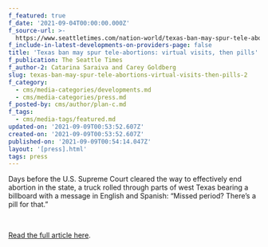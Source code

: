```yaml
---
f_featured: true
f_date: '2021-09-04T00:00:00.000Z'
f_source-url: >-
  https://www.seattletimes.com/nation-world/texas-ban-may-spur-tele-abortions-virtual-visits-then-pills/
f_include-in-latest-developments-on-providers-page: false
title: 'Texas ban may spur tele-abortions: virtual visits, then pills'
f_publication: The Seattle Times
f_author-2: Catarina Saraiva and Carey Goldberg
slug: texas-ban-may-spur-tele-abortions-virtual-visits-then-pills-2
f_category:
  - cms/media-categories/developments.md
  - cms/media-categories/press.md
f_posted-by: cms/author/plan-c.md
f_tags:
  - cms/media-tags/featured.md
updated-on: '2021-09-09T00:53:52.607Z'
created-on: '2021-09-09T00:53:52.607Z'
published-on: '2021-09-09T00:54:14.047Z'
layout: '[press].html'
tags: press
---
```


Days before the U.S. Supreme Court cleared the way to effectively end abortion in the state, a truck rolled through parts of west Texas bearing a billboard with a message in English and Spanish: “Missed period? There’s a pill for that.”

‍

[Read the full article here](https://www.seattletimes.com/nation-world/texas-ban-may-spur-tele-abortions-virtual-visits-then-pills/).
